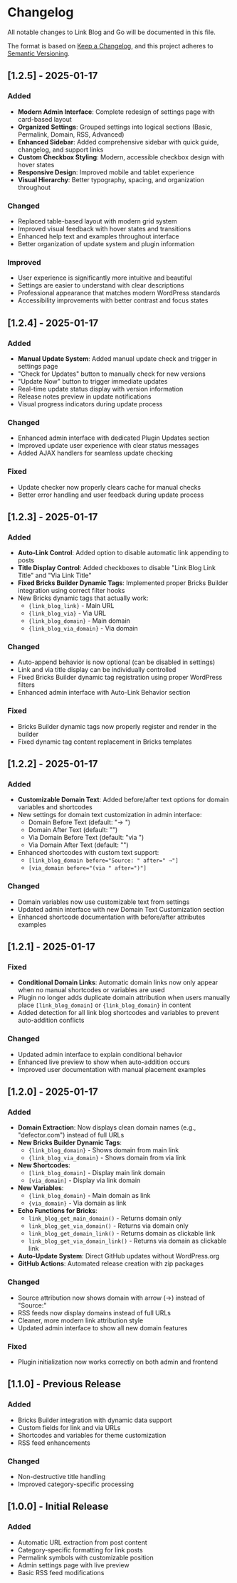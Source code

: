 # Changelog

All notable changes to Link Blog and Go will be documented in this file.

The format is based on [Keep a Changelog](https://keepachangelog.com/en/1.0.0/),
and this project adheres to [Semantic Versioning](https://semver.org/spec/v2.0.0.html).

## [1.2.5] - 2025-01-17

### Added
- **Modern Admin Interface**: Complete redesign of settings page with card-based layout
- **Organized Settings**: Grouped settings into logical sections (Basic, Permalink, Domain, RSS, Advanced)
- **Enhanced Sidebar**: Added comprehensive sidebar with quick guide, changelog, and support links
- **Custom Checkbox Styling**: Modern, accessible checkbox design with hover states
- **Responsive Design**: Improved mobile and tablet experience
- **Visual Hierarchy**: Better typography, spacing, and organization throughout

### Changed
- Replaced table-based layout with modern grid system
- Improved visual feedback with hover states and transitions
- Enhanced help text and examples throughout interface
- Better organization of update system and plugin information

### Improved
- User experience is significantly more intuitive and beautiful
- Settings are easier to understand with clear descriptions
- Professional appearance that matches modern WordPress standards
- Accessibility improvements with better contrast and focus states

## [1.2.4] - 2025-01-17

### Added
- **Manual Update System**: Added manual update check and trigger in settings page
- "Check for Updates" button to manually check for new versions
- "Update Now" button to trigger immediate updates
- Real-time update status display with version information
- Release notes preview in update notifications
- Visual progress indicators during update process

### Changed
- Enhanced admin interface with dedicated Plugin Updates section
- Improved update user experience with clear status messages
- Added AJAX handlers for seamless update checking

### Fixed
- Update checker now properly clears cache for manual checks
- Better error handling and user feedback during update process

## [1.2.3] - 2025-01-17

### Added
- **Auto-Link Control**: Added option to disable automatic link appending to posts
- **Title Display Control**: Added checkboxes to disable "Link Blog Link Title" and "Via Link Title"
- **Fixed Bricks Builder Dynamic Tags**: Implemented proper Bricks Builder integration using correct filter hooks
- New Bricks dynamic tags that actually work:
  - `{link_blog_link}` - Main URL
  - `{link_blog_via}` - Via URL  
  - `{link_blog_domain}` - Main domain
  - `{link_blog_via_domain}` - Via domain

### Changed
- Auto-append behavior is now optional (can be disabled in settings)
- Link and via title display can be individually controlled
- Fixed Bricks Builder dynamic tag registration using proper WordPress filters
- Enhanced admin interface with Auto-Link Behavior section

### Fixed
- Bricks Builder dynamic tags now properly register and render in the builder
- Fixed dynamic tag content replacement in Bricks templates

## [1.2.2] - 2025-01-17

### Added
- **Customizable Domain Text**: Added before/after text options for domain variables and shortcodes
- New settings for domain text customization in admin interface:
  - Domain Before Text (default: "→ ")
  - Domain After Text (default: "")
  - Via Domain Before Text (default: "via ")
  - Via Domain After Text (default: "")
- Enhanced shortcodes with custom text support:
  - `[link_blog_domain before="Source: " after=" →"]`
  - `[via_domain before="(via " after=")"]`

### Changed
- Domain variables now use customizable text from settings
- Updated admin interface with new Domain Text Customization section
- Enhanced shortcode documentation with before/after attributes examples

## [1.2.1] - 2025-01-17

### Fixed
- **Conditional Domain Links**: Automatic domain links now only appear when no manual shortcodes or variables are used
- Plugin no longer adds duplicate domain attribution when users manually place `[link_blog_domain]` or `{link_blog_domain}` in content
- Added detection for all link blog shortcodes and variables to prevent auto-addition conflicts

### Changed
- Updated admin interface to explain conditional behavior
- Enhanced live preview to show when auto-addition occurs
- Improved user documentation with manual placement examples

## [1.2.0] - 2025-01-17

### Added
- **Domain Extraction**: Now displays clean domain names (e.g., "defector.com") instead of full URLs
- **New Bricks Builder Dynamic Tags**: 
  - `{link_blog_domain}` - Shows domain from main link
  - `{link_blog_via_domain}` - Shows domain from via link
- **New Shortcodes**:
  - `[link_blog_domain]` - Display main link domain
  - `[via_domain]` - Display via link domain
- **New Variables**:
  - `{link_blog_domain}` - Main domain as link
  - `{via_domain}` - Via domain as link
- **Echo Functions for Bricks**:
  - `link_blog_get_main_domain()` - Returns domain only
  - `link_blog_get_via_domain()` - Returns via domain only
  - `link_blog_get_domain_link()` - Returns domain as clickable link
  - `link_blog_get_via_domain_link()` - Returns via domain as clickable link
- **Auto-Update System**: Direct GitHub updates without WordPress.org
- **GitHub Actions**: Automated release creation with zip packages

### Changed
- Source attribution now shows domain with arrow (→) instead of "Source:"
- RSS feeds now display domains instead of full URLs
- Cleaner, more modern link attribution style
- Updated admin interface to show all new domain features

### Fixed
- Plugin initialization now works correctly on both admin and frontend

## [1.1.0] - Previous Release

### Added
- Bricks Builder integration with dynamic data support
- Custom fields for link and via URLs
- Shortcodes and variables for theme customization
- RSS feed enhancements

### Changed
- Non-destructive title handling
- Improved category-specific processing

## [1.0.0] - Initial Release

### Added
- Automatic URL extraction from post content
- Category-specific formatting for link posts
- Permalink symbols with customizable position
- Admin settings page with live preview
- Basic RSS feed modifications